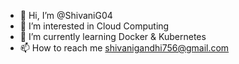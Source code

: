 - 👋 Hi, I’m @ShivaniG04
- 👀 I’m interested in Cloud Computing 
- 🌱 I’m currently learning Docker & Kubernetes
- 📫 How to reach me shivanigandhi756@gmail.com

<!---
ShivaniG04/ShivaniG04 is a ✨ special ✨ repository because its `README.md` (this file) appears on your GitHub profile.
You can click the Preview link to take a look at your changes.
--->
